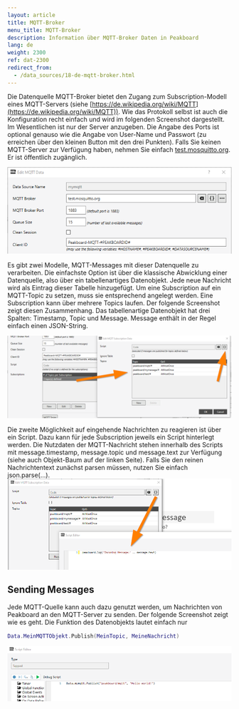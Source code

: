 ```yaml
---
layout: article
title: MQTT-Broker
menu_title: MQTT-Broker
description: Information über MQTT-Broker Daten in Peakboard
lang: de
weight: 2300
ref: dat-2300
redirect_from:
  - /data_sources/18-de-mqtt-broker.html
---
```

Die Datenquelle MQTT-Broker bietet den Zugang zum Subscription-Modell eines MQTT-Servers (siehe [https://de.wikipedia.org/wiki/MQTT](https://de.wikipedia.org/wiki/MQTT)). Wie das Protokoll selbst ist auch die Konfiguration recht einfach und wird im folgenden Screenshot dargestellt. Im Wesentlichen ist nur der Server anzugeben. Die Angabe des Ports ist optional genauso wie die Angabe von User-Name und Passwort (zu erreichen über den kleinen Button mit den drei Punkten). Falls Sie keinen MQTT-Server zur Verfügung haben, nehmen Sie einfach [test.mosquitto.org](http://test.mosquitto.org/). Er ist öffentlich zugänglich.

![image_1](/assets/images/data-sources/mqtt-broker/mqtt-01.png)

Es gibt zwei Modelle, MQTT-Messages mit dieser Datenquelle zu verarbeiten. Die einfachste Option ist über die klassische Abwicklung einer Datenquelle, also über ein tabellenartiges Datenobjekt. Jede neue Nachricht wird als Eintrag dieser Tabelle hinzugefügt. Um eine Subscription auf ein MQTT-Topic zu setzen, muss sie entsprechend angelegt werden. Eine Subscription kann über mehrere Topics laufen. Der folgende Screenshot zeigt diesen Zusammenhang. Das tabellenartige Datenobjekt hat drei Spalten: Timestamp, Topic und Message. Message enthält in der Regel einfach einen JSON-String.

![image_1](/assets/images/data-sources/mqtt-broker/mqtt-02.png)

Die zweite Möglichkeit auf eingehende Nachrichten zu reagieren ist über ein Script. Dazu kann für jede Subscription jeweils ein Script hinterlegt werden. Die Nutzdaten der MQTT-Nachricht stehen innerhalb des Scripts mit message.timestamp, message.topic und message.text zur Verfügung (siehe auch Objekt-Baum auf der linken Seite). Falls Sie den reinen Nachrichtentext zunächst parsen müssen, nutzen Sie einfach json.parse(…).
![image_1](/assets/images/data-sources/mqtt-broker/mqtt-03.png)

## Sending Messages

Jede MQTT-Quelle kann auch dazu genutzt werden, um Nachrichten von Peakboard an den MQTT-Server zu senden. Der folgende Screenshot zeigt wie es geht. Die Funktion des Datenobjekts lautet einfach nur


```lua
Data.MeinMQTTObjekt.Publish(MeinTopic, MeineNachricht)
```

![image_1](/assets/images/data-sources/mqtt-broker/mqtt-04.png)
